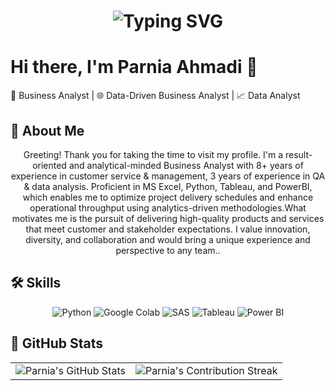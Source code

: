 

<!--
**Parniaahmadi/Parniaahmadi** is a ✨ _special_ ✨ repository because its `README.md` (this file) appears on your GitHub profile.

Here are some ideas to get you started:

- 🔭 I’m currently working on ...
- 🌱 I’m currently learning ...
- 👯 I’m looking to collaborate on ...
- 🤔 I’m looking for help with ...
- 💬 Ask me about ...
- 📫 How to reach me: ...
- 😄 Pronouns: ...
- ⚡ Fun fact: ...
-->


<div align="center">
    <h1>
        <img src="https://readme-typing-svg.herokuapp.com?font=Jetbrains+mono&size=40&duration=3000&color=0000FF&center=true&vCenter=true&width=435&lines=Hey..+I'm+Parnia+Ahmadi;This+is..;..my+Github.." alt="Typing SVG"/>
    </h1>
</div>



# Hi there,   I'm Parnia Ahmadi 👋   

🚀 Business Analyst | 🌐 Data-Driven Business Analyst | 📈 Data Analyst




## 🚀 About Me

<div align="center">
    <p>Greeting! Thank you for taking the time to visit my profile. I'm a result-oriented and analytical-minded Business Analyst with 8+ years of experience in customer service & management, 3 years of experience in QA & data analysis. Proficient in MS Excel, Python, Tableau, and PowerBI, which enables me to optimize project delivery schedules and enhance operational throughput using analytics-driven methodologies.What motivates me is the pursuit of delivering high-quality products and services that meet customer and stakeholder expectations. I value innovation, diversity, and collaboration and would bring a unique experience and perspective to any team..</p>
</div>






## 🛠 Skills

<div align="center">
    <img src="https://img.shields.io/badge/Python-3776AB?style=for-the-badge&logo=python&logoColor=white" alt="Python"/>
    <img src="https://img.shields.io/badge/Google_Colab-F9AB00?style=for-the-badge&logo=googlecolab&logoColor=white" alt="Google Colab"/>
    <img src="https://img.shields.io/badge/SAS-BF4080?style=for-the-badge&logo=sas&logoColor=white" alt="SAS"/>
    <img src="https://img.shields.io/badge/Tableau-E97627?style=for-the-badge&logo=tableau&logoColor=white" alt="Tableau"/>
    <img src="https://img.shields.io/badge/Power_BI-F2C811?style=for-the-badge&logo=power-bi&logoColor=black" alt="Power BI"/>
</div>







## 🌟 GitHub Stats
<div align="center">
 <table align="center" width="100%" height="100%" >
    <tr>
       <td><img style="border: none;" src="https://github-profile-summary-cards.vercel.app/api/cards/profile-details?username=parniaahmadi&theme=github_dark" alt="Parnia's GitHub Stats"/></td>   
       <td><img style="border: none;" src="https://github-readme-streak-stats.herokuapp.com/?user=parniaahmadi&theme=merko" alt="Parnia's Contribution Streak"/></td>
    </tr>
 </table>

 <table align="center" width="100%" height="100%" >
    <tr>
        <td><img style="border: none;" src="https://github-profile-summary-cards.vercel.app/api/cards/stats?username=parniaahmadi&theme=github_dark" alt="Parnia's GitHub Stats"/></td>
        <td><img style="border: none;" src="https://github-profile-summary-cards.vercel.app/api/cards/productive-time?username=parniaahmadi&theme=github_dark&utcOffset=10" alt="Parnia's Productive Time"/>
        <td><img style="border: none;" src="https://github-profile-summary-cards.vercel.app/api/cards/repos-per-language?username=parniaahmadi&theme=github_dark" alt="Parnia's Most Used Languages"/></td>
        <td><img style="border: none;" src="https://github-profile-summary-cards.vercel.app/api/cards/most-commit-language?username=parniaahmadi&theme=github_dark" alt="Parnia's Commit Language"/></td>
    </tr>
 </table>
</div>

## 📚 Projects
### [Health Sector Data Analysis](https://github.com/Parniaahmadi/Breast-Cancer,BreastCancer.ipynb)
- **Description:** Analyzed and de-identified health data from admissions and imaging records to identify key health trends and insights.
- **Tech Stack:** Numpy, Pandas, Matplotlib, Seaborn, Jupyter Notebook
- **Features:** Data cleaning, statistical analysis, and visualization of health trends.

### [Business Intelligence Dashboard](https://parniaahmadi.github.io/BI-Project/)
- **Description:** Created a comprehensive Business Intelligence Dashboard using Power BI to transform raw data into professional reports, enabling stakeholders to track KPIs, compare regional performance, analyze product trends, and identify high-value customers.
- **Tech Stack:** PowerBI, DAX, PowerQuery
- **Features:** Transforming raw data, Data Model and Dax Calculation, Visulization, Interactive Dashboard Design.

### [Customer Service Data Analysis](https://github.com/parniaahmadi/customer-service-data-analysis)
- **Description:** Enhanced customer service strategies by analyzing customer feedback and service data to identify key areas for improvement.
- **Tech Stack:** R, Power BI
- **Features:** Sentiment analysis, customer feedback analysis, and service improvement recommendations.

## 🎓 Education
- **Business Analytics, Postgraduate Degree with Honors**  
  Seneca Polytechnic College, Toronto (01/2023-12/2023)
- **Bachelor of Arts**  
  Islamic Azad University, Iran (09/2002-12/2006)
- **Diploma, Mathematics**  
  Saba College, Iran (09/2000-08/2002)

## 📜 Certifications
- **Microsoft Power BI for Business Intelligence** - Udemy Canada (02/2024)
- **Research Ethics** - Panel on Research Ethics/Government of Canada (10/2023)
- **Learning Data Analytics** - LinkedIn Learning (02/2023)





## 🌐 Connect with Me

<div align="center">
    <a href="https://www.linkedin.com/in/parnia-ahmadi">
        <img src="https://img.shields.io/badge/LinkedIn-0077B5?style=for-the-badge&logo=linkedin&logoColor=white" alt="LinkedIn"/>
    </a>
    <a href="https://github.com/parniaahmadi">
        <img src="https://img.shields.io/badge/GitHub-181717?style=for-the-badge&logo=github&logoColor=white" alt="GitHub"/>
    </a>
</div>


🌐 [Portfolio](https://github.com/parniaahmadi)
• 💼 [LinkedIn](https://www.linkedin.com/in/parnia-a-69667125b/)
• 📧 parnia.ah@gmail.com 






<div align="center">
    <h2>
        <img src="https://readme-typing-svg.herokuapp.com?font=Jetbrains+mono&size=20&duration=3000&color=0000FF&center=true&vCenter=true&width=435&lines=Thanks+for+visiting!;Shoot+me+a+message+on+LinkedIn!;I+am+always+down+to+collab:)" alt="Typing SVG"/>
    </h2>
</div>


